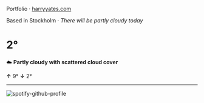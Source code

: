 Portfolio · [harryyates.com](https://harryyates.com)

<!-- WEATHER_START -->
Based in Stockholm · *There will be partly cloudy today*

# 2°
☁️ **Partly cloudy with scattered cloud cover**

**↑** 9° **↓** 2°

---
<!-- WEATHER_END -->

<p align="left">
  <a>
    <img src="https://spotify-github-profile.kittinanx.com/api/view?uid=bigbello&cover_image=true&theme=natemoo-re&show_offline=true&background_color=121212&interchange=false&bar_color=53b14f&bar_color_cover=false" alt="spotify-github-profile">
  </a>
</p>